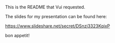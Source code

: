 This is the README that Vui requested.

The slides for my presentation can be found here:

https://www.slideshare.net/secret/DSnzj3323KqixP

bon appetit!
